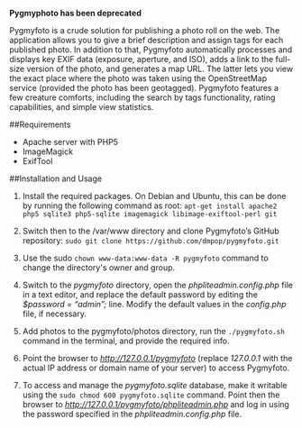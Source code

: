 **Pygmyphoto has been deprecated**

Pygmyfoto is a crude solution for publishing a photo roll on the web. The application allows you to give a brief description and assign tags for each published photo. In addition to that, Pygmyfoto automatically processes and displays key EXIF data (exposure, aperture, and ISO), adds a link to the full-size version of the photo, and generates a map URL. The latter lets you view the exact place where the photo was taken using the OpenStreetMap service (provided the photo has been geotagged). Pygmyfoto features a few creature comforts, including the search by tags functionality, rating capabilities, and simple view statistics.

##Requirements

* Apache server with PHP5
* ImageMagick
* ExifTool

##Installation and Usage

1. Install the required packages. On Debian and Ubuntu, this can be done by running the following command as root: `apt-get install apache2 php5 sqlite3 php5-sqlite imagemagick libimage-exiftool-perl git`

2. Switch then to the /var/www directory and clone Pygmyfoto’s GitHub repository: `sudo git clone https://github.com/dmpop/pygmyfoto.git`

3. Use the sudo `chown www-data:www-data -R pygmyfoto` command to change the directory's owner and group.

5. Switch to the *pygmyfoto* directory, open the *phpliteadmin.config.php* file in a text editor, and replace the default password by editing the *$password = “admin”;* line. Modify the default values in the *config.php* file, if necessary.

6. Add photos to the pygmyfoto/photos directory, run the `./pygmyfoto.sh` command in the terminal, and provide the required info.

7. Point the browser to *http://127.0.0.1/pygmyfoto* (replace *127.0.0.1* with the actual IP address or domain name of your server) to access Pygmyfoto.

8. To access and manage the *pygmyfoto.sqlite* database, make it writable using the `sudo chmod 600 pygmyfoto.sqlite` command. Point then the browser to *http://127.0.0.1/pygmyfoto/phpliteadmin.php* and log in using the password specified in the *phpliteadmin.config.php* file.
